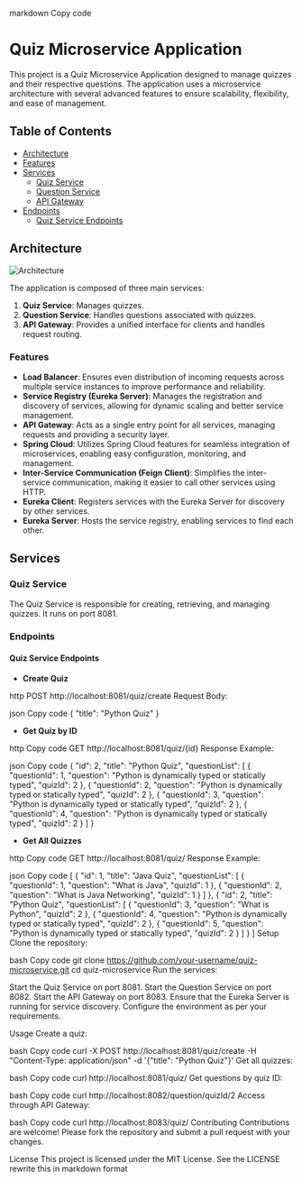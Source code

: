 markdown
Copy code
# Quiz Microservice Application

This project is a Quiz Microservice Application designed to manage quizzes and their respective questions. The application uses a microservice architecture with several advanced features to ensure scalability, flexibility, and ease of management.

## Table of Contents

- [Architecture](#architecture)
- [Features](#features)
- [Services](#services)
  - [Quiz Service](#quiz-service)
  - [Question Service](#question-service)
  - [API Gateway](#api-gateway)
- [Endpoints](#endpoints)
  - [Quiz Service Endpoints](#quiz-service-endpoints)

## Architecture

![Architecture](https://your-image-link.com)

The application is composed of three main services:
1. **Quiz Service**: Manages quizzes.
2. **Question Service**: Handles questions associated with quizzes.
3. **API Gateway**: Provides a unified interface for clients and handles request routing.

### Features

- **Load Balancer**: Ensures even distribution of incoming requests across multiple service instances to improve performance and reliability.
- **Service Registry (Eureka Server)**: Manages the registration and discovery of services, allowing for dynamic scaling and better service management.
- **API Gateway**: Acts as a single entry point for all services, managing requests and providing a security layer.
- **Spring Cloud**: Utilizes Spring Cloud features for seamless integration of microservices, enabling easy configuration, monitoring, and management.
- **Inter-Service Communication (Feign Client)**: Simplifies the inter-service communication, making it easier to call other services using HTTP.
- **Eureka Client**: Registers services with the Eureka Server for discovery by other services.
- **Eureka Server**: Hosts the service registry, enabling services to find each other.

## Services

### Quiz Service

The Quiz Service is responsible for creating, retrieving, and managing quizzes. It runs on port 8081.

### Endpoints

#### Quiz Service Endpoints

- **Create Quiz**

  
http
  POST http://localhost:8081/quiz/create
Request Body:

json
Copy code
{
  "title": "Python Quiz"
}
- **Get Quiz by ID**

http
Copy code
GET http://localhost:8081/quiz/{id}
Response Example:

json
Copy code
{
  "id": 2,
  "title": "Python Quiz",
  "questionList": [
    {
      "questionId": 1,
      "question": "Python is dynamically typed or statically typed",
      "quizId": 2
    },
    {
      "questionId": 2,
      "question": "Python is dynamically typed or statically typed",
      "quizId": 2
    },
    {
      "questionId": 3,
      "question": "Python is dynamically typed or statically typed",
      "quizId": 2
    },
    {
      "questionId": 4,
      "question": "Python is dynamically typed or statically typed",
      "quizId": 2
    }
  ]
}
- **Get All Quizzes**

http
Copy code
GET http://localhost:8081/quiz/
Response Example:

json
Copy code
[
  {
    "id": 1,
    "title": "Java Quiz",
    "questionList": [
      {
        "questionId": 1,
        "question": "What is Java",
        "quizId": 1
      },
      {
        "questionId": 2,
        "question": "What is Java Networking",
        "quizId": 1
      }
    ]
  },
  {
    "id": 2,
    "title": "Python Quiz",
    "questionList": [
      {
        "questionId": 3,
        "question": "What is Python",
        "quizId": 2
      },
      {
        "questionId": 4,
        "question": "Python is dynamically typed or statically typed",
        "quizId": 2
      },
      {
        "questionId": 5,
        "question": "Python is dynamically typed or statically typed",
        "quizId": 2
      }
    ]
  }
]
Setup
Clone the repository:

bash
Copy code
git clone https://github.com/your-username/quiz-microservice.git
cd quiz-microservice
Run the services:

Start the Quiz Service on port 8081.
Start the Question Service on port 8082.
Start the API Gateway on port 8083.
Ensure that the Eureka Server is running for service discovery.
Configure the environment as per your requirements.

Usage
Create a quiz:

bash
Copy code
curl -X POST http://localhost:8081/quiz/create -H "Content-Type: application/json" -d '{"title": "Python Quiz"}'
Get all quizzes:

bash
Copy code
curl http://localhost:8081/quiz/
Get questions by quiz ID:

bash
Copy code
curl http://localhost:8082/question/quizId/2
Access through API Gateway:

bash
Copy code
curl http://localhost:8083/quiz/
Contributing
Contributions are welcome! Please fork the repository and submit a pull request with your changes.

License
This project is licensed under the MIT License. See the LICENSE  rewrite this in markdown format